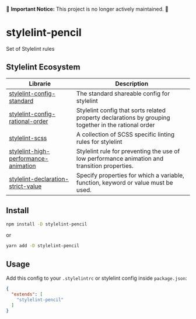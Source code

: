 🛑 **Important Notice:** This project is no longer actively maintained. 🛑

# stylelint-pencil

Set of Stylelint rules
## Stylelint Ecosystem

<table>
  <thead>
    <tr>
      <th>Librarie</th>
      <th>Description</th>
    </tr>
  </thead>
  <tbody>
    <tr>
      <td>
        <a href="https://github.com/stylelint/stylelint-config-standard">stylelint-config-standard</a>
      </td>
      <td>
        The standard shareable config for stylelint
      </td>
    </tr>
    <tr>
      <td>
        <a href="https://github.com/constverum/stylelint-config-rational-order">
          stylelint-config-rational-order
        </a>
      </td>
      <td>
       Stylelint config that sorts related property declarations by grouping together in the rational order
      </td>
    </tr>
    <tr>
      <td>
        <a href="https://github.com/kristerkari/stylelint-scss">stylelint-scss</a>
      </td>
      <td>
        A collection of SCSS specific linting rules for stylelint
      </td>
    </tr>
    <tr>
      <td>
        <a href="https://github.com/kristerkari/stylelint-high-performance-animation">stylelint-high-performance-animation</a>
      </td>
      <td>
        Stylelint rule for preventing the use of low performance animation and transition properties.
      </td>
    </tr>
    <tr>
      <td>
        <a href="https://github.com/AndyOGo/stylelint-declaration-strict-value">stylelint-declaration-strict-value</a>
      </td>
      <td>
        Specify properties for which a variable, function, keyword or value must be used.
      </td>
    </tr>
  </tbody>
</table>

## Install

```sh
npm install -D stylelint-pencil
```

or

```sh
yarn add -D stylelint-pencil
```

## Usage

Add this config to your `.stylelintrc` or stylelint config inside `package.json`:

```json
{
  "extends": [
    "stylelint-pencil"
  ]
}
```
